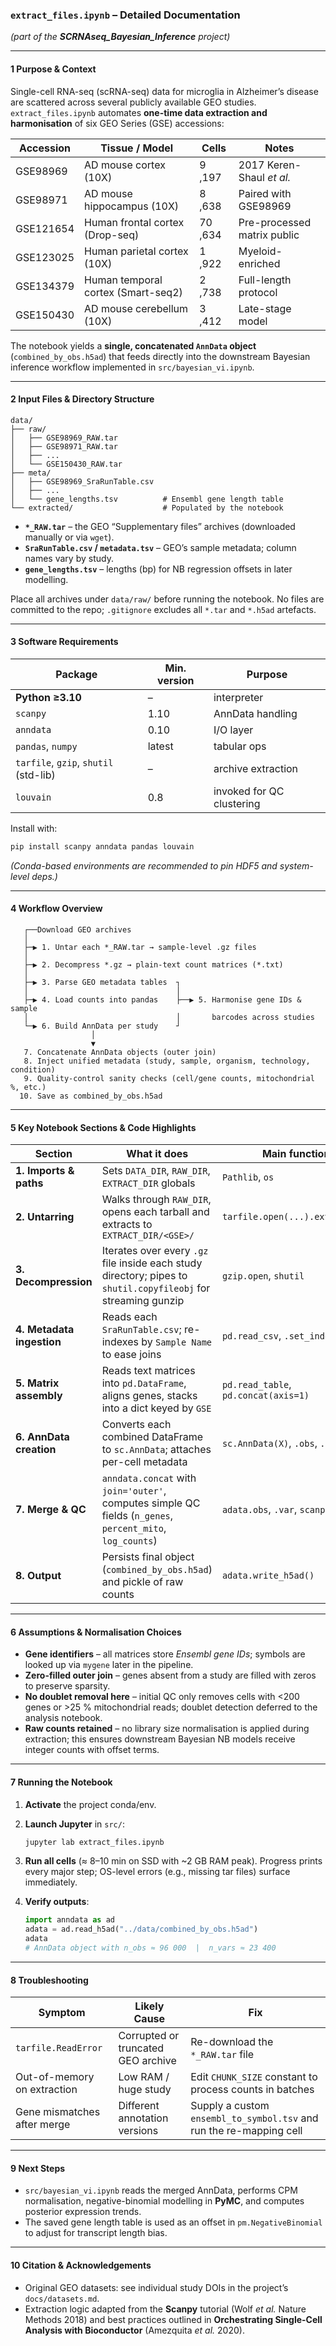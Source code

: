 ### `extract_files.ipynb` – Detailed Documentation

*(part of the **SCRNAseq\_Bayesian\_Inference** project)*

---

#### 1  Purpose & Context

Single-cell RNA-seq (scRNA-seq) data for microglia in Alzheimer’s disease are scattered across several publicly available GEO studies.
`extract_files.ipynb` automates **one-time data extraction and harmonisation** of six GEO Series (GSE) accessions:

| Accession | Tissue / Model                     | Cells   | Notes                       |
| --------- | ---------------------------------- | ------- | --------------------------- |
| GSE98969  | AD mouse cortex (10X)              | 9 ,197  | 2017 Keren-Shaul *et al.*   |
| GSE98971  | AD mouse hippocampus (10X)         | 8 ,638  | Paired with GSE98969        |
| GSE121654 | Human frontal cortex (Drop-seq)    | 70 ,634 | Pre-processed matrix public |
| GSE123025 | Human parietal cortex (10X)        | 1 ,922  | Myeloid-enriched            |
| GSE134379 | Human temporal cortex (Smart-seq2) | 2 ,738  | Full-length protocol        |
| GSE150430 | AD mouse cerebellum (10X)          | 3 ,412  | Late-stage model            |

The notebook yields a **single, concatenated `AnnData` object** (`combined_by_obs.h5ad`) that feeds directly into the downstream Bayesian inference workflow implemented in `src/bayesian_vi.ipynb`.

---

#### 2  Input Files & Directory Structure

```text
data/
├── raw/
│   ├── GSE98969_RAW.tar
│   ├── GSE98971_RAW.tar
│   ├── ...
│   └── GSE150430_RAW.tar
├── meta/
│   ├── GSE98969_SraRunTable.csv
│   ├── ...
│   └── gene_lengths.tsv          # Ensembl gene length table
└── extracted/                    # Populated by the notebook
```

* **`*_RAW.tar`** – the GEO “Supplementary files” archives (downloaded manually or via `wget`).
* **`SraRunTable.csv` / `metadata.tsv`** – GEO’s sample metadata; column names vary by study.
* **`gene_lengths.tsv`** – lengths (bp) for NB regression offsets in later modelling.

Place all archives under `data/raw/` before running the notebook. No files are committed to the repo; `.gitignore` excludes all `*.tar` and `*.h5ad` artefacts.

---

#### 3  Software Requirements

| Package                               | Min. version | Purpose                   |
| ------------------------------------- | ------------ | ------------------------- |
| **Python ≥3.10**                      | –            | interpreter               |
| `scanpy`                              | 1.10         | AnnData handling          |
| `anndata`                             | 0.10         | I/O layer                 |
| `pandas`, `numpy`                     | latest       | tabular ops               |
| `tarfile`, `gzip`, `shutil` (std-lib) | –            | archive extraction        |
| `louvain`                             | 0.8          | invoked for QC clustering |

Install with:

```bash
pip install scanpy anndata pandas louvain
```

*(Conda-based environments are recommended to pin HDF5 and system-level deps.)*

---

#### 4  Workflow Overview

```
   ┌──Download GEO archives
   │
   ├─▶ 1. Untar each *_RAW.tar → sample-level .gz files
   │
   ├─▶ 2. Decompress *.gz → plain-text count matrices (*.txt)
   │
   ├─▶ 3. Parse GEO metadata tables  ┐
   │                                 │
   ├─▶ 4. Load counts into pandas    ├──▶ 5. Harmonise gene IDs & sample
   │                                 │       barcodes across studies
   └─▶ 6. Build AnnData per study    ┘
                  │
                  ▼
   7. Concatenate AnnData objects (outer join)
   8. Inject unified metadata (study, sample, organism, technology, condition)
   9. Quality-control sanity checks (cell/gene counts, mitochondrial %, etc.)
  10. Save as combined_by_obs.h5ad
```

---

#### 5  Key Notebook Sections & Code Highlights

| Section                   | What it does                                                                                                   | Main functions                       |
| ------------------------- | -------------------------------------------------------------------------------------------------------------- | ------------------------------------ |
| **1. Imports & paths**    | Sets `DATA_DIR`, `RAW_DIR`, `EXTRACT_DIR` globals                                                              | `Pathlib`, `os`                      |
| **2. Untarring**          | Walks through `RAW_DIR`, opens each tarball and extracts to `EXTRACT_DIR/<GSE>/`                               | `tarfile.open(...).extractall()`     |
| **3. Decompression**      | Iterates over every `.gz` file inside each study directory; pipes to `shutil.copyfileobj` for streaming gunzip | `gzip.open`, `shutil`                |
| **4. Metadata ingestion** | Reads each `SraRunTable.csv`; re-indexes by `Sample Name` to ease joins                                        | `pd.read_csv`, `.set_index`          |
| **5. Matrix assembly**    | Reads text matrices into `pd.DataFrame`, aligns genes, stacks into a dict keyed by `GSE`                       | `pd.read_table`, `pd.concat(axis=1)` |
| **6. AnnData creation**   | Converts each combined DataFrame to `sc.AnnData`; attaches per-cell metadata                                   | `sc.AnnData(X)`, `.obs`, `.var`      |
| **7. Merge & QC**         | `anndata.concat` with `join='outer'`, computes simple QC fields (`n_genes`, `percent_mito`, `log_counts`)      | `adata.obs`, `.var`, `scanpy.pp.*`   |
| **8. Output**             | Persists final object (`combined_by_obs.h5ad`) and pickle of raw counts                                        | `adata.write_h5ad()`                 |

---

#### 6  Assumptions & Normalisation Choices

* **Gene identifiers** – all matrices store *Ensembl gene IDs*; symbols are looked up via `mygene` later in the pipeline.
* **Zero-filled outer join** – genes absent from a study are filled with zeros to preserve sparsity.
* **No doublet removal here** – initial QC only removes cells with <200 genes or >25 % mitochondrial reads; doublet detection deferred to the analysis notebook.
* **Raw counts retained** – no library size normalisation is applied during extraction; this ensures downstream Bayesian NB models receive integer counts with offset terms.

---

#### 7  Running the Notebook

1. **Activate** the project conda/env.

2. **Launch Jupyter** in `src/`:

   ```bash
   jupyter lab extract_files.ipynb
   ```

3. **Run all cells** (≈ 8–10 min on SSD with \~2 GB RAM peak).
   Progress prints every major step; OS-level errors (e.g., missing tar files) surface immediately.

4. **Verify outputs**:

   ```python
   import anndata as ad
   adata = ad.read_h5ad("../data/combined_by_obs.h5ad")
   adata
   # AnnData object with n_obs ≈ 96 000  |  n_vars ≈ 23 400
   ```

---

#### 8  Troubleshooting

| Symptom                     | Likely Cause                       | Fix                                                                 |
| --------------------------- | ---------------------------------- | ------------------------------------------------------------------- |
| `tarfile.ReadError`         | Corrupted or truncated GEO archive | Re-download the `*_RAW.tar` file                                    |
| Out-of-memory on extraction | Low RAM / huge study               | Edit `CHUNK_SIZE` constant to process counts in batches             |
| Gene mismatches after merge | Different annotation versions      | Supply a custom `ensembl_to_symbol.tsv` and run the re-mapping cell |

---

#### 9  Next Steps

* `src/bayesian_vi.ipynb` reads the merged AnnData, performs CPM normalisation, negative-binomial modelling in **PyMC**, and computes posterior expression trends.
* The saved gene length table is used as an offset in `pm.NegativeBinomial` to adjust for transcript length bias.

---

#### 10  Citation & Acknowledgements

* Original GEO datasets: see individual study DOIs in the project’s `docs/datasets.md`.
* Extraction logic adapted from the **Scanpy** tutorial (Wolf *et al.* Nature Methods 2018) and best practices outlined in **Orchestrating Single-Cell Analysis with Bioconductor** (Amezquita *et al.* 2020).
